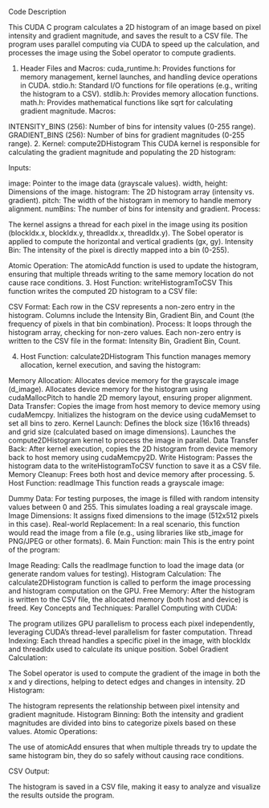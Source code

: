 Code Description

This CUDA C program calculates a 2D histogram of an image based on pixel intensity and gradient magnitude, and saves the result to a CSV file. The program uses parallel computing via CUDA to speed up the calculation, and processes the image using the Sobel operator to compute gradients.

1. Header Files and Macros:
cuda_runtime.h: Provides functions for memory management, kernel launches, and handling device operations in CUDA.
stdio.h: Standard I/O functions for file operations (e.g., writing the histogram to a CSV).
stdlib.h: Provides memory allocation functions.
math.h: Provides mathematical functions like sqrt for calculating gradient magnitude.
Macros:

INTENSITY_BINS (256): Number of bins for intensity values (0-255 range).
GRADIENT_BINS (256): Number of bins for gradient magnitudes (0-255 range).
2. Kernel: compute2DHistogram
This CUDA kernel is responsible for calculating the gradient magnitude and populating the 2D histogram:

Inputs:

image: Pointer to the image data (grayscale values).
width, height: Dimensions of the image.
histogram: The 2D histogram array (intensity vs. gradient).
pitch: The width of the histogram in memory to handle memory alignment.
numBins: The number of bins for intensity and gradient.
Process:

The kernel assigns a thread for each pixel in the image using its position (blockIdx.x, blockIdx.y, threadIdx.x, threadIdx.y).
The Sobel operator is applied to compute the horizontal and vertical gradients (gx, gy).
Intensity Bin: The intensity of the pixel is directly mapped into a bin (0-255).

Atomic Operation: The atomicAdd function is used to update the histogram, ensuring that multiple threads writing to the same memory location do not cause race conditions.
3. Host Function: writeHistogramToCSV
This function writes the computed 2D histogram to a CSV file:

CSV Format:
Each row in the CSV represents a non-zero entry in the histogram.
Columns include the Intensity Bin, Gradient Bin, and Count (the frequency of pixels in that bin combination).
Process:
It loops through the histogram array, checking for non-zero values.
Each non-zero entry is written to the CSV file in the format: Intensity Bin, Gradient Bin, Count.

4. Host Function: calculate2DHistogram
This function manages memory allocation, kernel execution, and saving the histogram:

Memory Allocation:
Allocates device memory for the grayscale image (d_image).
Allocates device memory for the histogram using cudaMallocPitch to handle 2D memory layout, ensuring proper alignment.
Data Transfer:
Copies the image from host memory to device memory using cudaMemcpy.
Initializes the histogram on the device using cudaMemset to set all bins to zero.
Kernel Launch:
Defines the block size (16x16 threads) and grid size (calculated based on image dimensions).
Launches the compute2DHistogram kernel to process the image in parallel.
Data Transfer Back:
After kernel execution, copies the 2D histogram from device memory back to host memory using cudaMemcpy2D.
Write Histogram:
Passes the histogram data to the writeHistogramToCSV function to save it as a CSV file.
Memory Cleanup:
Frees both host and device memory after processing.
5. Host Function: readImage
This function reads a grayscale image:

Dummy Data:
For testing purposes, the image is filled with random intensity values between 0 and 255. This simulates loading a real grayscale image.
Image Dimensions:
It assigns fixed dimensions to the image (512x512 pixels in this case).
Real-world Replacement:
In a real scenario, this function would read the image from a file (e.g., using libraries like stb_image for PNG/JPEG or other formats).
6. Main Function: main
This is the entry point of the program:

Image Reading: Calls the readImage function to load the image data (or generate random values for testing).
Histogram Calculation: The calculate2DHistogram function is called to perform the image processing and histogram computation on the GPU.
Free Memory: After the histogram is written to the CSV file, the allocated memory (both host and device) is freed.
Key Concepts and Techniques:
Parallel Computing with CUDA:

The program utilizes GPU parallelism to process each pixel independently, leveraging CUDA’s thread-level parallelism for faster computation.
Thread Indexing: Each thread handles a specific pixel in the image, with blockIdx and threadIdx used to calculate its unique position.
Sobel Gradient Calculation:

The Sobel operator is used to compute the gradient of the image in both the x and y directions, helping to detect edges and changes in intensity.
2D Histogram:

The histogram represents the relationship between pixel intensity and gradient magnitude.
Histogram Binning: Both the intensity and gradient magnitudes are divided into bins to categorize pixels based on these values.
Atomic Operations:

The use of atomicAdd ensures that when multiple threads try to update the same histogram bin, they do so safely without causing race conditions.

CSV Output:

The histogram is saved in a CSV file, making it easy to analyze and visualize the results outside the program.

